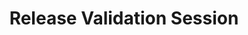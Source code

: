 ---
title: Release Validation Session
type: endpoint
category: 639ba2628407100061f5faac
slug: release-validation-session
parentDoc: 639ba2658407100061f5faae
hidden: false
order: 15
---